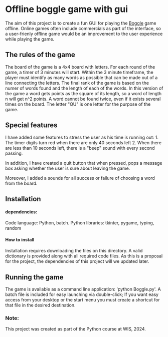 # Offline boggle game with gui

The aim of this project is to create a fun GUI for playing the [Boggle](https://en.wikipedia.org/wiki/Boggle) game offline.
Online games often include commercials as part of the interface, so a user-frienly offline game would be an improvement to the user experience while playing the game. 

## The rules of the game
The board of the game is a 4x4 board with letters. For each round of the game, a timer of 3 minutes will start. Within the 3 minute timeframe, the player must identify as many words as possible that can be made out of a line connecting the letters. 
The final rank of the game is based on the numer of words found and the length of each of the words. In this version of the game a word gets points as the square of its length, so a word of length n will get n^2 points. A word cannot be found twice, even if it exists several times on the board. The letter "QU" is one letter for the purpose of the game.  

## Special features
I have added some features to stress the user as his time is running out:
    1. The timer digits turn red when there are only 40 seconds left
    2. When there are less than 10 seconds left,
       there is a "beep" sound with every second passing.

In addition, I have created a quit button that when pressed,
pops a message box asking whether the user is sure about leaving the game.

Moreover, I added a sounds for all success or failure of choosing a word from the board.

## Installation
#### dependencies:
Code language: Python, batch. 
Python libraries: tkinter, pygame, typing, random
#### How to install
Installation requires downloading the files on this directory. A valid dictionary is provided along with all required code files. 
As this is a proposal for the project, the dependencies of this project will we updated later. 

## Running the game
The game is available as a command line application: 'python Boggle.py'.
A batch file is included for easy launching via double-click; If you want easy access from your desktop or the start menu you must create a shortcut for that file in the desired destination.

### Note:
This project was created as part of the Python course at WIS, 2024. 
